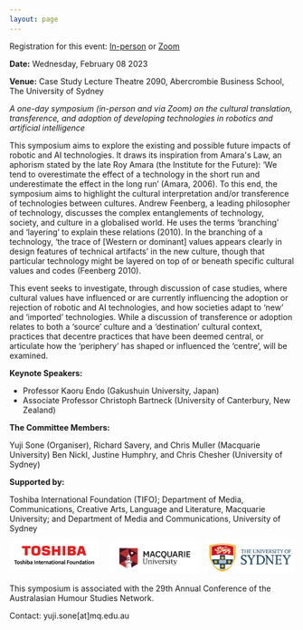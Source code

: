 ```yaml
---
layout: page
---
```


Registration for this event: [In-person](https://www.eventbrite.com/e/robots-ai-and-culture-in-person-tickets-510346599417) or [Zoom](https://www.trybooking.com/events/landing?eid=1007895&)

**Date:** 	Wednesday, February 08 2023

**Venue:** Case Study Lecture Theatre 2090, Abercrombie Business School, The University of Sydney 

*A one-day symposium (in-person and via Zoom) on the cultural translation, transference, and adoption of developing technologies in robotics and artificial intelligence*

This symposium aims to explore the existing and possible future impacts of robotic and AI technologies. It draws its inspiration from Amara's Law, an aphorism stated by the late Roy Amara (the Institute for the Future): ‘We tend to overestimate the effect of a technology in the short run and underestimate the effect in the long run’ (Amara, 2006). To this end, the symposium aims to highlight the cultural interpretation and/or transference of technologies between cultures. Andrew Feenberg, a leading philosopher of technology, discusses the complex entanglements of technology, society, and culture in a globalised world. He uses the terms ‘branching’ and ‘layering’ to explain these relations (2010). In the branching of a technology, ‘the trace of [Western or dominant] values appears clearly in design features of technical artifacts’ in the new culture, though that particular technology might be layered on top of or beneath specific cultural values and codes (Feenberg 2010). 

This event seeks to investigate, through discussion of case studies, where cultural values have influenced or are currently influencing the adoption or rejection of robotic and AI technologies, and how societies adapt to ‘new’ and ‘imported’ technologies. While a discussion of transference or adoption relates to both a ‘source’ culture and a ‘destination’ cultural context, practices that decentre practices that have been deemed central, or articulate how the ‘periphery’ has shaped or influenced the ‘centre’, will be examined. 

**Keynote Speakers:**

- Professor Kaoru Endo (Gakushuin University, Japan)
- Associate Professor Christoph Bartneck (University of Canterbury, New Zealand)

**The Committee Members:**

Yuji Sone (Organiser), Richard Savery, and Chris Muller (Macquarie University)
Ben Nickl, Justine Humphry, and Chris Chesher (University of Sydney)

**Supported by:**

Toshiba International Foundation (TIFO); Department of Media, Communications, Creative Arts, Language and Literature, Macquarie University; and Department of Media and Communications, University of Sydney

<div style="display:flex">
     <div style="flex:1;padding-right:10px;">
          <img src="images/toshiba.png" width="300"/>
     </div>
     <div style="flex:1;padding-left:10px;">
          <img src="images/mq.png" width="300"/>
     </div>
     <div style="flex:1;padding-left:10px;">
          <img src="images/u-of-sydney.jpg" width="300"/>
     </div>
</div>


This symposium is associated with the 29th Annual Conference of the Australasian Humour Studies Network. 

Contact: yuji.sone[at]mq.edu.au

